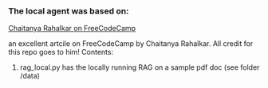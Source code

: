 ### The local agent was based on:

[Chaitanya Rahalkar on FreeCodeCamp](https://www.freecodecamp.org/news/build-a-local-ai/)

an excellent artcile on FreeCodeCamp by Chaitanya Rahalkar. All credit for this repo goes to him!
Contents:

1. rag_local.py has the locally running RAG on a sample pdf doc (see folder /data)
